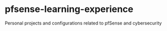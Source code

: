 # pfsense-learning-experience
Personal projects and configurations related to pfSense and cybersecurity
